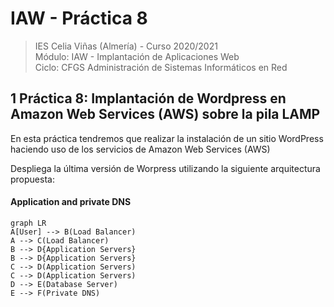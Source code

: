 # IAW - Práctica 8
>IES Celia Viñas (Almería) - Curso 2020/2021   
>Módulo: IAW - Implantación de Aplicaciones Web   
>Ciclo: CFGS Administración de Sistemas Informáticos en Red 

## 1 Práctica 8: Implantación de Wordpress en Amazon Web Services (AWS) sobre la pila LAMP
En esta práctica tendremos que realizar la instalación de un sitio WordPress haciendo uso de los servicios de Amazon Web Services (AWS)

Despliega la última versión de Worpress utilizando la siguiente arquitectura propuesta:
#### Application and private DNS

```mermaid
graph LR
A[User] --> B(Load Balancer) 
A --> C(Load Balancer)
B --> D{Application Servers}
B --> D{Application Servers}
C --> D(Application Servers)
C --> D(Application Servers)
D --> E(Database Server)
E --> F(Private DNS)
``` 




